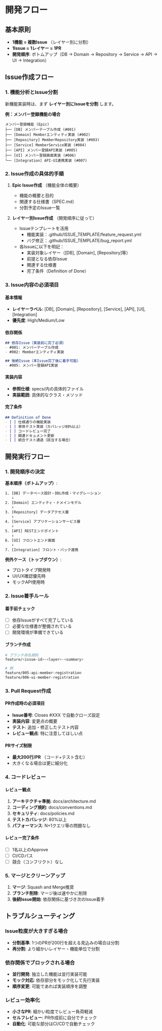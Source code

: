 # 開発フロー

## 基本原則

- **1機能 = 複数Issue** （レイヤー別に分割）
- **1Issue = 1レイヤー = 1PR** 
- **開発順序**: ボトムアップ（DB → Domain → Repository → Service → API → UI → Integration）

## Issue作成フロー

### 1. 機能分析とIssue分割

新機能実装時は、まず **レイヤー別にIssueを分割** します。

**例：メンバー登録機能の場合**
```
メンバー登録機能 (Epic)
├── [DB] メンバーテーブル作成 (#001)
├── [Domain] Memberエンティティ実装 (#002)  
├── [Repository] MemberRepository実装 (#003)
├── [Service] MemberService実装 (#004)
├── [API] メンバー登録API実装 (#005)
├── [UI] メンバー登録画面実装 (#006)
└── [Integration] API-UI連携実装 (#007)
```

### 2. Issue作成の具体的手順

1. **Epic Issue作成** （機能全体の概要）
   - 機能の概要と目的
   - 関連する仕様書（SPEC.md）
   - 分割予定のIssue一覧

2. **レイヤー別Issue作成** （開発順序に従って）
   - Issueテンプレートを活用
     - 機能実装：.github/ISSUE_TEMPLATE/feature_request.yml
     - バグ修正：.github/ISSUE_TEMPLATE/bug_report.yml
   - 各Issueに以下を明記：
     - 実装対象レイヤー（[DB], [Domain], [Repository]等）
     - 前提となる依存Issue
     - 関連する仕様書
     - 完了条件（Definition of Done）

### 3. Issue内容の必須項目

#### 基本情報
- **レイヤーラベル**: [DB], [Domain], [Repository], [Service], [API], [UI], [Integration]
- **優先度**: High/Medium/Low

#### 依存関係
```markdown
## 依存Issue（実装前に完了必須）
- #001: メンバーテーブル作成
- #002: Memberエンティティ実装

## 後続Issue（本Issue完了後に着手可能）
- #005: メンバー登録API実装
```

#### 実装内容
- **参照仕様**: specs/内の具体的ファイル
- **実装範囲**: 具体的なクラス・メソッド

#### 完了条件
```markdown
## Definition of Done
- [ ] 仕様通りの機能実装
- [ ] 単体テスト実装（カバレッジ80%以上）
- [ ] コードレビュー完了
- [ ] 関連ドキュメント更新
- [ ] 統合テスト通過（該当する場合）
```

## 開発実行フロー

### 1. 開発順序の決定

**基本順序（ボトムアップ）**:
```
1. [DB] データベース設計・DDL作成・マイグレーション
   ↓
2. [Domain] エンティティ・ドメインモデル
   ↓  
3. [Repository] データアクセス層
   ↓
4. [Service] アプリケーションサービス層
   ↓
5. [API] RESTエンドポイント
   ↓
6. [UI] フロントエンド画面
   ↓
7. [Integration] フロント・バック連携
```

**例外ケース（トップダウン）**:
- プロトタイプ開発時
- UI/UX確認優先時
- モックAPI使用時

### 2. Issue着手ルール

#### 着手前チェック
- [ ] 依存Issueがすべて完了している
- [ ] 必要な仕様書が整備されている  
- [ ] 開発環境が準備できている

#### ブランチ作成
```bash
# ブランチ命名規則
feature/<issue-id>-<layer>-<summary>

# 例
feature/005-api-member-registration
feature/006-ui-member-registration  
```

### 3. Pull Request作成

#### PR作成時の必須項目
- **Issue番号**: Closes #XXX で自動クローズ設定
- **実装内容**: 変更点の概要
- **テスト**: 追加・修正したテスト内容
- **レビュー観点**: 特に注意してほしい点

#### PRサイズ制限
- **最大200行/PR** （コード+テスト含む）
- 大きくなる場合は更に細分化

### 4. コードレビュー

#### レビュー観点
1. **アーキテクチャ準拠**: docs/architecture.md
2. **コーディング規約**: docs/conventions.md  
3. **セキュリティ**: docs/policies.md
4. **テストカバレッジ**: 80%以上
5. **パフォーマンス**: N+1クエリ等の問題なし

#### レビュー完了条件
- [ ] 1名以上のApprove
- [ ] CI/CDパス
- [ ] 競合（コンフリクト）なし

### 5. マージとクリーンアップ

1. **マージ**: Squash and Merge推奨
2. **ブランチ削除**: マージ後は速やかに削除
3. **後続Issue開始**: 依存関係に基づき次のIssue着手

## トラブルシューティング

### Issue粒度が大きすぎる場合
- **分割基準**: 1つのPRが200行を超える見込みの場合は分割
- **再分割**: より細かいレイヤー・機能単位で分割

### 依存関係でブロックされる場合
- **並行開発**: 独立した機能は並行実装可能
- **モック対応**: 依存部分をモック化して先行実装
- **順序変更**: 可能であれば実装順序を調整

### レビュー効率化
- **小さなPR**: 細かい粒度でレビュー負荷軽減
- **セルフレビュー**: PR作成前に自分でチェック
- **自動化**: 可能な部分はCI/CDで自動チェック
